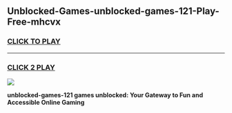 
## Unblocked-Games-unblocked-games-121-Play-Free-mhcvx
<h3>
<a href="https://premium76.site?title=unblocked-games-121&ref=20A">CLICK TO PLAY</a></h3>
<hr>

<h3>
<a href="https://premium76.site?title=unblocked-games-121&ref=20A">CLICK 2 PLAY</a>
  
</h3>

<a href="https://premium76.site?title=unblocked-games-121&ref=20A"><img src="https://clearcache.store/games.png"></a>


**unblocked-games-121 games unblocked: Your Gateway to Fun and Accessible Online Gaming**
